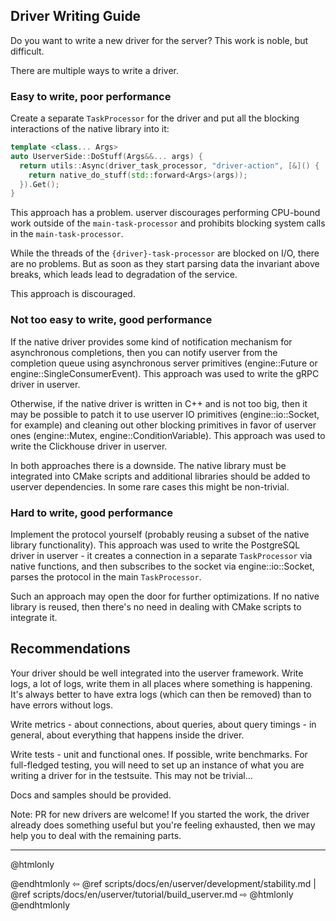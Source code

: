 ## Driver Writing Guide

Do you want to write a new driver for the server? This work is noble, but
difficult.

There are multiple ways to write a driver.


### Easy to write, poor performance

Create a separate `TaskProcessor` for the driver and put all the blocking
interactions of the native library into it:

```cpp
template <class... Args>
auto UserverSide::DoStuff(Args&&... args) { 
  return utils::Async(driver_task_processor, "driver-action", [&]() {
    return native_do_stuff(std::forward<Args>(args));
  }).Get();
}
```

This approach has a problem. userver discourages performing CPU-bound
work outside of the `main-task-processor` and prohibits blocking system calls
in the `main-task-processor`.

While the threads of the `{driver}-task-processor` are blocked on I/O,
there are no problems. But as soon as they start parsing data the invariant
above breaks, which leads lead to degradation of the service.

This approach is discouraged.


### Not too easy to write, good performance

If the native driver provides some kind of notification mechanism for
asynchronous completions, then you can notify userver from the completion
queue using asynchronous server primitives (engine::Future or
engine::SingleConsumerEvent). This approach was used to write the gRPC driver
in userver.

Otherwise, if the native driver is written in C++ and is not too big, then
it may be possible to patch it to use userver IO primitives
(engine::io::Socket, for example) and cleaning out other blocking primitives
in favor of userver ones (engine::Mutex, engine::ConditionVariable). This
approach was used to write the Clickhouse driver in userver.

In both approaches there is a downside. The native library must be integrated
into CMake scripts and additional libraries should be added to userver
dependencies. In some rare cases this might be non-trivial.


### Hard to write, good performance

Implement the protocol yourself (probably reusing a subset of the native
library functionality).  This approach was used to write the PostgreSQL driver
in userver - it creates a
connection in a separate `TaskProcessor` via native functions, and then
subscribes to the socket via engine::io::Socket, parses the protocol in the
main `TaskProcessor`.

Such an approach may open the door for further optimizations. If no native
library is reused, then there's no need in dealing with CMake scripts to integrate it.


## Recommendations

Your driver should be well integrated into the userver framework. Write logs, a
lot of logs, write them in all places where something is happening.
It's always better to have extra logs (which can then be removed) than to have
errors without logs.

Write metrics - about connections, about queries, about query timings - in
general, about everything that happens inside the driver.

Write tests - unit and functional ones. If possible, write
benchmarks. For full-fledged testing, you will need to
set up an instance of what you are writing a driver for in the testsuite.
This may not be trivial...

Docs and samples should be provided.

Note: PR for new drivers are welcome! If you started the work, the driver
already does something useful but you're feeling exhausted, then we may
help you to deal with the remaining parts.


----------

@htmlonly <div class="bottom-nav"> @endhtmlonly
⇦ @ref scripts/docs/en/userver/development/stability.md | @ref scripts/docs/en/userver/tutorial/build_userver.md ⇨
@htmlonly </div> @endhtmlonly
